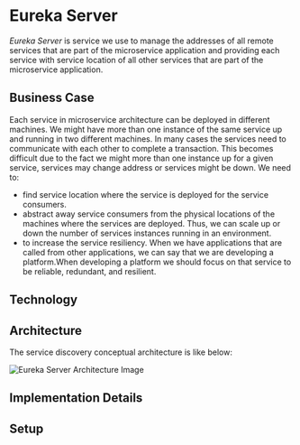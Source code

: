 # Eureka Server

*Eureka Server* is service we use to manage the addresses of all remote services that are part of the microservice application and providing each service with service 
location of all other services that are part of the microservice application.

## Business Case

Each service in microservice architecture can be deployed in different machines. We might have more than one instance of the same service up and running in two different
machines. In many cases the services need to communicate with each other to complete a transaction. This becomes difficult due to the fact we might more than one instance up
for a given service, services may change address or services might be down. We need to:

- find service location where the service is deployed for the service consumers.
- abstract away service consumers from the physical locations of the machines where the services are deployed. Thus, we can scale up or down the number of services instances
running in an environment.
- to increase the service resiliency. When we have applications that are called from other applications, we can say that we are developing a platform.When developing a 
platform we should focus on that service to be reliable, redundant, and resilient.

## Technology


## Architecture

The service discovery conceptual architecture is like below:

![Eureka Server Architecture Image](https://github.com/rshtishi/payroll/blob/master/eureka-server/src/main/resources/static/images/eureka-server-architecture.png)

## Implementation Details

## Setup

